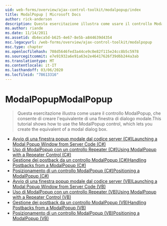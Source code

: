```yaml
---
uid: web-forms/overview/ajax-control-toolkit/modalpopup/index
title: ModalPopup | Microsoft Docs
author: rick-anderson
description: Questa esercitazione illustra come usare il controllo ModalPopup, che consente di creare l'equivalente di una finestra di dialogo modale.
ms.author: riande
ms.date: 11/14/2011
ms.assetid: db4eca5d-b625-4e67-8e5b-a844639d4354
msc.legacyurl: /web-forms/overview/ajax-control-toolkit/modalpopup
msc.type: chapter
ms.openlocfilehash: 708d5646fed3a44ce9c0e82f115e24cc8b5c5978
ms.sourcegitcommit: e7e91932a6e91a63e2e46417626f39d6b244a3ab
ms.translationtype: MT
ms.contentlocale: it-IT
ms.lasthandoff: 03/06/2020
ms.locfileid: "78613316"
---
```

# <a name="modalpopup"></a><span data-ttu-id="649ac-103">ModalPopup</span><span class="sxs-lookup"><span data-stu-id="649ac-103">ModalPopup</span></span>

> <span data-ttu-id="649ac-104">Questa esercitazione illustra come usare il controllo ModalPopup, che consente di creare l'equivalente di una finestra di dialogo modale.</span><span class="sxs-lookup"><span data-stu-id="649ac-104">This tutorial shows how to use the ModalPopup control, which lets you create the equivalent of a modal dialog box.</span></span>

- [<span data-ttu-id="649ac-105">Avvio di una finestra popup modale dal codice server (C#)</span><span class="sxs-lookup"><span data-stu-id="649ac-105">Launching a Modal Popup Window from Server Code (C#)</span></span>](launching-a-modal-popup-window-from-server-code-cs.md)
- [<span data-ttu-id="649ac-106">Uso di ModalPopup con un controllo Repeater (C#)</span><span class="sxs-lookup"><span data-stu-id="649ac-106">Using ModalPopup with a Repeater Control (C#)</span></span>](using-modalpopup-with-a-repeater-control-cs.md)
- [<span data-ttu-id="649ac-107">Gestione dei postback da un controllo ModalPopup (C#)</span><span class="sxs-lookup"><span data-stu-id="649ac-107">Handling Postbacks from a ModalPopup (C#)</span></span>](handling-postbacks-from-a-modalpopup-cs.md)
- [<span data-ttu-id="649ac-108">Posizionamento di un controllo ModalPopup (C#)</span><span class="sxs-lookup"><span data-stu-id="649ac-108">Positioning a ModalPopup (C#)</span></span>](positioning-a-modalpopup-cs.md)
- [<span data-ttu-id="649ac-109">Avvio di una finestra popup modale dal codice server (VB)</span><span class="sxs-lookup"><span data-stu-id="649ac-109">Launching a Modal Popup Window from Server Code (VB)</span></span>](launching-a-modal-popup-window-from-server-code-vb.md)
- [<span data-ttu-id="649ac-110">Uso di ModalPopup con un controllo Repeater (VB)</span><span class="sxs-lookup"><span data-stu-id="649ac-110">Using ModalPopup with a Repeater Control (VB)</span></span>](using-modalpopup-with-a-repeater-control-vb.md)
- [<span data-ttu-id="649ac-111">Gestione dei postback da un controllo ModalPopup (VB)</span><span class="sxs-lookup"><span data-stu-id="649ac-111">Handling Postbacks from a ModalPopup (VB)</span></span>](handling-postbacks-from-a-modalpopup-vb.md)
- [<span data-ttu-id="649ac-112">Posizionamento di un controllo ModalPopup (VB)</span><span class="sxs-lookup"><span data-stu-id="649ac-112">Positioning a ModalPopup (VB)</span></span>](positioning-a-modalpopup-vb.md)

